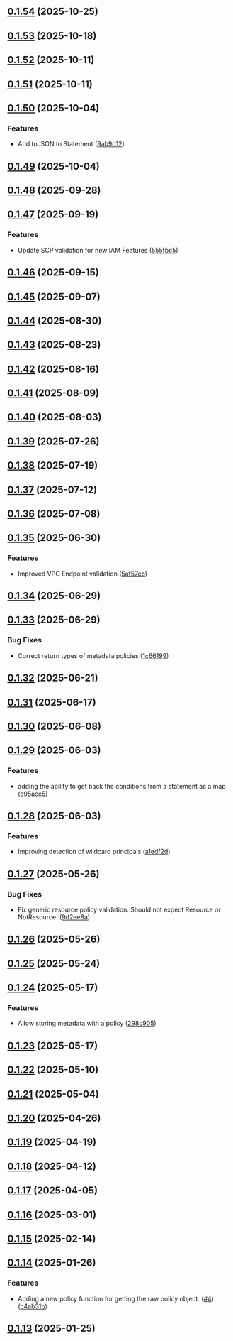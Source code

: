 ## [0.1.54](https://github.com/cloud-copilot/iam-policy/compare/v0.1.53...v0.1.54) (2025-10-25)

## [0.1.53](https://github.com/cloud-copilot/iam-policy/compare/v0.1.52...v0.1.53) (2025-10-18)

## [0.1.52](https://github.com/cloud-copilot/iam-policy/compare/v0.1.51...v0.1.52) (2025-10-11)

## [0.1.51](https://github.com/cloud-copilot/iam-policy/compare/v0.1.50...v0.1.51) (2025-10-11)

## [0.1.50](https://github.com/cloud-copilot/iam-policy/compare/v0.1.49...v0.1.50) (2025-10-04)


### Features

* Add toJSON to Statement ([9ab9d12](https://github.com/cloud-copilot/iam-policy/commit/9ab9d129f784fb9d8f635c71e360fff5e3838a02))

## [0.1.49](https://github.com/cloud-copilot/iam-policy/compare/v0.1.48...v0.1.49) (2025-10-04)

## [0.1.48](https://github.com/cloud-copilot/iam-policy/compare/v0.1.47...v0.1.48) (2025-09-28)

## [0.1.47](https://github.com/cloud-copilot/iam-policy/compare/v0.1.46...v0.1.47) (2025-09-19)


### Features

* Update SCP validation for new IAM Features ([555fbc5](https://github.com/cloud-copilot/iam-policy/commit/555fbc5b9684d5288542279b4695ecb7cba05096))

## [0.1.46](https://github.com/cloud-copilot/iam-policy/compare/v0.1.45...v0.1.46) (2025-09-15)

## [0.1.45](https://github.com/cloud-copilot/iam-policy/compare/v0.1.44...v0.1.45) (2025-09-07)

## [0.1.44](https://github.com/cloud-copilot/iam-policy/compare/v0.1.43...v0.1.44) (2025-08-30)

## [0.1.43](https://github.com/cloud-copilot/iam-policy/compare/v0.1.42...v0.1.43) (2025-08-23)

## [0.1.42](https://github.com/cloud-copilot/iam-policy/compare/v0.1.41...v0.1.42) (2025-08-16)

## [0.1.41](https://github.com/cloud-copilot/iam-policy/compare/v0.1.40...v0.1.41) (2025-08-09)

## [0.1.40](https://github.com/cloud-copilot/iam-policy/compare/v0.1.39...v0.1.40) (2025-08-03)

## [0.1.39](https://github.com/cloud-copilot/iam-policy/compare/v0.1.38...v0.1.39) (2025-07-26)

## [0.1.38](https://github.com/cloud-copilot/iam-policy/compare/v0.1.37...v0.1.38) (2025-07-19)

## [0.1.37](https://github.com/cloud-copilot/iam-policy/compare/v0.1.36...v0.1.37) (2025-07-12)

## [0.1.36](https://github.com/cloud-copilot/iam-policy/compare/v0.1.35...v0.1.36) (2025-07-08)

## [0.1.35](https://github.com/cloud-copilot/iam-policy/compare/v0.1.34...v0.1.35) (2025-06-30)


### Features

* Improved VPC Endpoint validation ([5af57cb](https://github.com/cloud-copilot/iam-policy/commit/5af57cbed43dfc921b419a8f83d68183a35d6142))

## [0.1.34](https://github.com/cloud-copilot/iam-policy/compare/v0.1.33...v0.1.34) (2025-06-29)

## [0.1.33](https://github.com/cloud-copilot/iam-policy/compare/v0.1.32...v0.1.33) (2025-06-29)


### Bug Fixes

* Correct return types of metadata policies ([1c66199](https://github.com/cloud-copilot/iam-policy/commit/1c66199a7b9975eabb9ea611f41db4a490c187dc))

## [0.1.32](https://github.com/cloud-copilot/iam-policy/compare/v0.1.31...v0.1.32) (2025-06-21)

## [0.1.31](https://github.com/cloud-copilot/iam-policy/compare/v0.1.30...v0.1.31) (2025-06-17)

## [0.1.30](https://github.com/cloud-copilot/iam-policy/compare/v0.1.29...v0.1.30) (2025-06-08)

## [0.1.29](https://github.com/cloud-copilot/iam-policy/compare/v0.1.28...v0.1.29) (2025-06-03)


### Features

* adding the ability to get back the conditions from a statement as a map ([c95acc5](https://github.com/cloud-copilot/iam-policy/commit/c95acc5ec7e9952992b4d322a288b4dca4b11a3c))

## [0.1.28](https://github.com/cloud-copilot/iam-policy/compare/v0.1.27...v0.1.28) (2025-06-03)


### Features

* Improving detection of wildcard principals ([a1edf2d](https://github.com/cloud-copilot/iam-policy/commit/a1edf2d591c7b62d8d624e9cc1884b2f42090c72))

## [0.1.27](https://github.com/cloud-copilot/iam-policy/compare/v0.1.26...v0.1.27) (2025-05-26)


### Bug Fixes

* Fix generic resource policy validation. Should not expect Resource or NotResource. ([9d2ee8a](https://github.com/cloud-copilot/iam-policy/commit/9d2ee8a1772c93cec28af2647c7421cbbc0eec29))

## [0.1.26](https://github.com/cloud-copilot/iam-policy/compare/v0.1.25...v0.1.26) (2025-05-26)

## [0.1.25](https://github.com/cloud-copilot/iam-policy/compare/v0.1.24...v0.1.25) (2025-05-24)

## [0.1.24](https://github.com/cloud-copilot/iam-policy/compare/v0.1.23...v0.1.24) (2025-05-17)


### Features

* Allow storing metadata with a policy ([298c905](https://github.com/cloud-copilot/iam-policy/commit/298c905cdfc1d174dfb513f17d0d1aa6932904bb))

## [0.1.23](https://github.com/cloud-copilot/iam-policy/compare/v0.1.22...v0.1.23) (2025-05-17)

## [0.1.22](https://github.com/cloud-copilot/iam-policy/compare/v0.1.21...v0.1.22) (2025-05-10)

## [0.1.21](https://github.com/cloud-copilot/iam-policy/compare/v0.1.20...v0.1.21) (2025-05-04)

## [0.1.20](https://github.com/cloud-copilot/iam-policy/compare/v0.1.19...v0.1.20) (2025-04-26)

## [0.1.19](https://github.com/cloud-copilot/iam-policy/compare/v0.1.18...v0.1.19) (2025-04-19)

## [0.1.18](https://github.com/cloud-copilot/iam-policy/compare/v0.1.17...v0.1.18) (2025-04-12)

## [0.1.17](https://github.com/cloud-copilot/iam-policy/compare/v0.1.16...v0.1.17) (2025-04-05)

## [0.1.16](https://github.com/cloud-copilot/iam-policy/compare/v0.1.15...v0.1.16) (2025-03-01)

## [0.1.15](https://github.com/cloud-copilot/iam-policy/compare/v0.1.14...v0.1.15) (2025-02-14)

## [0.1.14](https://github.com/cloud-copilot/iam-policy/compare/v0.1.13...v0.1.14) (2025-01-26)


### Features

* Adding a new policy function for getting the raw policy object. ([#4](https://github.com/cloud-copilot/iam-policy/issues/4)) ([c4ab31b](https://github.com/cloud-copilot/iam-policy/commit/c4ab31b6ed4208d82186413dcdfb55b76d37c560))

## [0.1.13](https://github.com/cloud-copilot/iam-policy/compare/v0.1.12...v0.1.13) (2025-01-25)
